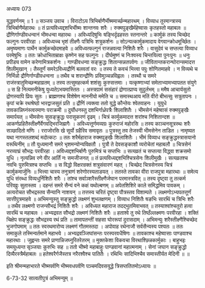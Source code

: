 अध्यायः 073

युद्धवर्णनम् ॥ 1 ॥
सञ्जय उवाच ।
विराटोऽय त्रिभिर्बाणैर्भीष्ममार्च्छन्महारथम् ।
विव्याध तुरमान्त्रास्य त्रिभिर्बाणैर्महारथः ॥
तं प्रत्यविध्यद्दशभिर्भीष्मः शान्तनवः शरैः ।
रुक्मपुङ्खैर्महेष्वासः कृतहस्तो महाबलः ॥
द्रौणिर्गाण्डीवधन्वानं भीमधन्वा महारथः ।
अविध्यदिषुभिः षङ्भिर्दृढहस्तः स्तनान्तरे ॥
कार्मुकं तस्य चिच्छेद फल्गुनः परवीरहा ।
अविध्यच्च भृशं तीक्ष्णैः पत्रिभिः शत्रुकर्शनः ॥
सोऽन्यत्कार्मुकमादाय वेगवान्क्रोधमूर्च्छितः ।
अमृष्यमाणः पार्थेन कार्मुकच्छेदमाहवे ॥
अविध्यत्फल्गुनं राजन्नवत्या निशितैः शरैः ।
वासुदेवं च सप्तत्या विव्याध परमेषुभिः ॥
ततः क्रोधाभिताम्राक्षः कृष्णेन सह फल्गुनः ।
दीर्घमुष्णं च निःश्वस्य चिन्तयित्वा पुनःपुनः ॥
धनुः प्रपीड्य वामेन करेणामित्रकर्शनः ।
गाण्डीवधन्वा सङ्क्रुद्धः शितान्सन्नतपर्वणः ॥
जीवितान्तकरान्घोरान्समादत्त शिलीमुखान् ।
तैस्तूर्णं समरेऽविध्यद्रौणिं बलवतां वरः ॥
तस्य ते कवचं भित्त्वा पपुः शोणितमाहवे ।
न विव्यथे च निर्भिन्नो द्रौणिर्गाण्डीवधन्वना ॥
तथैव च शरान्द्रौणिः प्रविमुञ्चन्नविह्वलः ।
तस्थौ च समरे राजंस्त्रातुमिच्छन्महाव्रतम् ॥
तस्य तत्सुमहत्कर्म शशंसुः कुरुसत्तमाः ।
यत्कृष्णाभ्यां समेताभ्यामभ्यापतत संयुगे ॥
स हि नित्यमनीकेषु युध्यतेऽभयमास्तितः ।
अस्त्रग्रामं ससंहारं द्रोणात्प्राप्य सुदुर्लभम् ॥
ममैष आचार्यसुतो द्रोणस्यापि प्रियः सुतः ।
ब्राह्मणश्च विशेषेण माननीयो ममेति च ॥
समास्थआय मतिं वीरो बीभत्सुः सत्रुतापनः ।
कृपां चक्रे रथश्रेष्ठो भारद्वाजसुतं प्रति ॥
द्रौणिं त्यक्त्वा ततो युद्धे कौन्तेयः श्वेतवाहनः ।
युयुधे तावकान्निघ्नंस्त्वरमाणः पराक्रमी ॥
दुर्योधनस्तु दशभिर्गार्ध्रपत्रैः शिलाशितैः ।
भीमसेनं महेष्वासं रुक्मपुङ्खैः समार्पयत् ॥
भीमसेनः सुसङ्क्रुद्धः परासुकरणं दृढम् ।
चित्रं कार्मुकमादत्त शरांश्च निशितान्दश ॥
आकर्णप्रहितैस्तीक्ष्णैर्वेगवद्भिरजिह्मगैः ।
अविध्यत्तूर्णमव्यग्रः कुरुराजं महोरसि ॥
तस्य काञ्चनसूत्रस्थः शरैः सञ्छादितो मणिः ।
रराजोरसि खे सूर्यो ग्रहैरिव समावृतः ॥
पुत्रस्तु तव तेजस्वी भीमसेनेन ताडित ।
नामृष्यत यथा नागस्तलशब्दं मदोत्कटः ॥
ततः शरैर्महाराज रुक्मपुङ्खैः शिलाशितैः ।
भीमं विव्याध सङ्क्रुद्धस्त्रासयानो वरूथिनीम् ॥
तौ युध्यमानौ समरे भृशमन्योन्यविक्षतौ ।
पुत्रौ ते देवसङ्काशौ व्यरोचेतां महाबलौ ॥
चित्रसेनं नरव्याघ्रं सौभद्रः परवीरहा ।
अविध्यद्दशभिर्बाणैः पुरुमित्रं च सप्तभिः ॥
सत्यव्रतं च सप्तत्या विद्ध्वा शक्रसमो युधि ।
नृत्यन्निव रणे वीर आर्तिं नः समजीजनत् ॥
तं प्रत्यविध्यद्दशभिश्चित्रसेनः शिलीमुखैः ।
सत्यव्रतश्च नवभिः पुरुमित्रश्च सप्तभिः ॥
स विद्धो विक्षरन्रक्तं शत्रुसंवारणं महत् ।
चिच्छेद चित्रसेनस्य चित्रं कार्मुकमार्जुनिः ॥
भित्त्वा चास्य तनुत्राणं शरेणोरस्यताडयत् ।
ततस्ते तावका वीरा राजपुत्रा महारथाः ॥
समेत्य युधि संरब्धा विव्यधुर्निशितैः शरैः ।
तांश्च सर्वाञ्शरैस्तीक्ष्णैर्जघान परमास्त्रवित् ॥
तस्य दृष्ट्वा तु तत्कर्म परिवव्रुः सुतास्तव ।
दहन्तं समरे सैन्यं वने कक्षं यथोल्बणम् ॥
अपेतशिशिरे काले समिद्धमिव पावकम् ।
अत्यरोचत सौभद्रस्तव सैन्यानि नाशयन् ॥
तत्तस्य चरितं दृष्ट्वा पौत्रस्तव विशाम्पते ।
लक्ष्मणोऽभ्यपतत्तूर्णं सात्तीपुत्रमाहवे ॥
अभिमन्युस्तु सङ्क्रुद्धो लक्ष्मणं शुभलक्षणम् ।
विव्याध निशितैः षङभिः सारथिं च त्रिभिः शरैः ॥
तथैव लक्ष्मणो राजन्सौभद्रं निशितैः शरैः ।
अविध्यत महाराज तदद्भुतमिवाभवत् ॥
तस्याश्वांश्चतुरो हत्वा सारथिं च महाबलः ।
अभ्यद्रवत सौभद्रो लक्ष्मणं निशितैः शरैः ॥
हताश्वे तु रथे तिष्ठँल्लक्ष्मणः परवीरहा ।
शक्तिं चिक्षेप सङ्क्रुद्धः सौभद्रस्य रथं प्रति ॥
तामापतन्तीं सहसा घोररूपां दुरासदाम् ।
अभिमन्युः शरैस्तीक्ष्णैश्चिच्छेद भुजगोपमाम् ॥
ततः स्वरथमारोप्य लक्ष्मणं गौतमस्तदा ।
अपोवाह रथेनाजौ सर्वसैन्यस्य पश्यतः ॥
ततः समाकुले तस्मिन्वर्तमाने महाभये ।
अभ्यद्रवञ्जिघांसन्तः परस्परवधैषिणः ॥
तावकाश्च महेष्वासाः पाण्डवाश्च महारथाः ।
जुह्वन्तः समरे प्राणान्निजघ्नुरितरेतरम् ॥
मुक्तकेशा विकवचा विरथाश्छिन्नकार्मुकाः ।
बाहुभइः समयुध्यन्त सृञ्जयाः कुरुभिः सह ॥
ततो भीष्मो महाबाहुः पाण्डवानां महात्मनाम् ।
सेनां जघान सङ्क्रुद्धो दिव्यैरस्त्रैर्महाबलः ॥
हतेश्वरैर्गजैस्तत्र नरैरश्वैश्च पातितैः ।
रथिभिः सादिभिश्चैव समास्तीर्यत मेदिनी ॥ ॥

इति श्रीमन्महाभारते भीष्मपर्वणि भीष्मवधपर्वणि पञ्चमदिवसयुद्धे त्रिसप्ततितमोऽध्यायः ॥

6-73-32 सात्वतीपुत्रं अभिमन्युम् ॥
